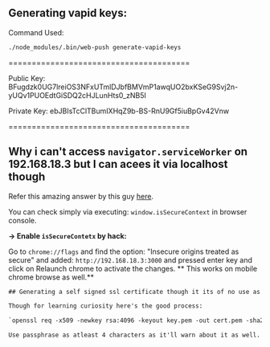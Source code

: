 ## Generating vapid keys:

Command Used:

```bash
./node_modules/.bin/web-push generate-vapid-keys
```

=======================================

Public Key:
BFugdzk0UG7lreiOS3NFxUTmlDJbfBMVmP1awqUO2bxKSeG9Svj2n-yUQv1PUOEdtGiSDQ2cHJLunHts0_zNB5I

Private Key:
ebJBIsTcClTBumIXHqZ9b-BS-RnU9Gf5iuBpGv42Vnw

=======================================

## Why i can't access `navigator.serviceWorker` on 192.168.18.3 but I can acees it via localhost though

Refer this amazing answer by this guy [here](https://stackoverflow.com/a/52300901/10012446).

You can check simply via executing: `window.isSecureContext` in browser console.

**-> Enable `isSecureContetx` by hack:**

Go to `chrome://flags` and find the option: "Insecure origins treated as secure" and added: `http://192.168.18.3:3000` and pressed enter key and click on Relaunch chrome to activate the changes. ** This works on mobile chrome browse as well.**

```txt
## Generating a self signed ssl certificate though it its of no use as suggest in the comments in [this question](https://stackoverflow.com/questions/11744975/enabling-https-on-express-js)

Though for learning curiosity here's the good process:

`openssl req -x509 -newkey rsa:4096 -keyout key.pem -out cert.pem -sha256 -days 365`

Use passphrase as atleast 4 characters as it'll warn about it as well. And not it down as well coz you need that to decrypt the certificate later in the node server as well while passing in the passphrase key in the credentials options. [Reference](https://stackoverflow.com/a/69458434/10012446)
```
